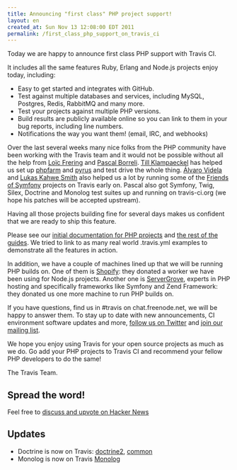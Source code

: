 ```yaml
---
title: Announcing "first class" PHP project support!
layout: en
created_at: Sun Nov 13 12:08:00 EDT 2011
permalink: /first_class_php_support_on_travis_ci
---
```


Today we are happy to announce first class PHP support with Travis CI.

It includes all the same features Ruby, Erlang and Node.js projects enjoy today, including:

 * Easy to get started and integrates with GitHub.
 * Test against multiple databases and services, including MySQL, Postgres, Redis, RabbitMQ and many more.
 * Test your projects against multiple PHP versions.
 * Build results are publicly available online so you can link to them in your bug reports, including line numbers.
 * Notifications the way you want them! (email, IRC, and webhooks)

Over the last several weeks many nice folks from the PHP community have been working with the Travis team
and it would not be possible without all the help from [Loïc Frering](https://twitter.com/loicfrering) and [Pascal Borreli](https://github.com/pborreli). [Till Klampaeckel](https://github.com/till) has helped us set up [phpfarm](http://sourceforge.net/p/phpfarm/wiki/Home/) and [pyrus](http://pear2.php.net/) and test drive the whole thing. [Álvaro Videla](https://twitter.com/old_sound) and
[Lukas Kahwe Smith](https://github.com/lsmith77) also helped us a lot by running some of the [Friends of Symfony](https://github.com/friendsofsymfony) projects on Travis early on.
Pascal also got Symfony, Twig, Silex, Doctrine and Monolog test suites up and running on travis-ci.org (we hope his patches will be accepted
upstream).

Having all those projects building fine for several days makes us confident that we are ready to ship this feature.

Please see our [initial documentation for PHP projects](http://docs.travis-ci.com/user/languages/php) and [the rest of the guides](http://docs.travis-ci.com/). We tried to link to as many real world .travis.yml examples to demonstrate all the features in action.

In addition, we have a couple of machines lined up that we will be running PHP builds on. One of them is [Shopify](http://shopify.com): they donated a worker we have been using for Node.js projects. Another one is [ServerGrove](http://servergrove.com), experts in PHP hosting and specifically frameworks like Symfony and Zend Framework: they donated us one more machine to run PHP builds on.

If you have questions, find us in #travis on chat.freenode.net, we will be happy to answer them. To stay up to date with new announcements, CI environment software updates and more, [follow us on Twitter](https://twitter.com/travisci) and [join our mailing list](https://groups.google.com/forum/#!forum/travis-ci).

We hope you enjoy using Travis for your open source projects as much as we do. Go add your PHP projects to Travis CI and recommend your fellow PHP developers to do the same!

The Travis Team.


## Spread the word!

Feel free to [discuss and upvote on Hacker News](http://news.ycombinator.com/item?id=3231030)


## Updates

 * Doctrine is now on Travis: [doctrine2](http://travis-ci.org/#!/doctrine/doctrine2), [common](http://travis-ci.org/#!/doctrine/common)
 * Monolog is now on Travis [Monolog](http://travis-ci.org/#!/Seldaek/monolog)
